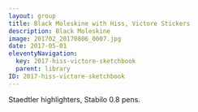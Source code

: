 ```yaml
---
layout: group
title: Black Moleskine with Hiss, Victore Stickers
description: Black Moleskine
image: 201702_20170806_0007.jpg
date: 2017-05-01
eleventyNavigation:
  key: 2017-hiss-victore-sketchbook
  parent: library
ID: 2017-hiss-victore-sketchbook
---
```


Staedtler highlighters, Stabilo 0.8 pens.
